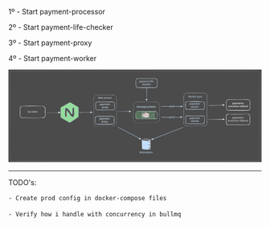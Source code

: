 1º - Start payment-processor

2º - Start payment-life-checker

3º - Start payment-proxy

4º - Start payment-worker

![arch-v1](arch.svg)

---

TODO's:

    - Create prod config in docker-compose files

    - Verify how i handle with concurrency in bullmq
